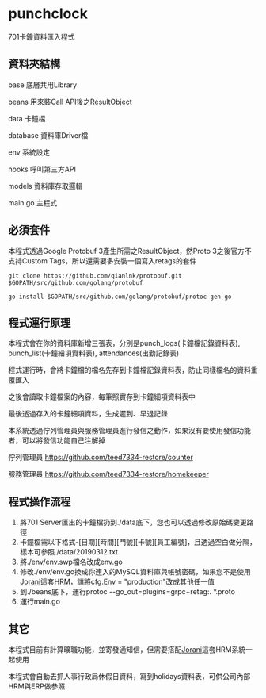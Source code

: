 # punchclock
701卡鐘資料匯入程式

## 資料夾結構
base 底層共用Library

beans 用來裝Call API後之ResultObject

data 卡鐘檔

database 資料庫Driver檔

env 系統設定

hooks 呼叫第三方API

models 資料庫存取邏輯

main.go 主程式

## 必須套件
本程式透過Google Protobuf 3產生所需之ResultObject，然Proto 3之後官方不支持Custom Tags，所以還需要多安裝一個寫入retags的套件

```
git clone https://github.com/qianlnk/protobuf.git $GOPATH/src/github.com/golang/protobuf

go install $GOPATH/src/github.com/golang/protobuf/protoc-gen-go
```

## 程式運行原理
本程式會在你的資料庫新增三張表，分別是punch_logs(卡鐘檔記錄資料表), punch_list(卡鐘細項資料表), attendances(出勤記錄表)

程式運行時，會將卡鐘檔的檔名先存到卡鐘檔記錄資料表，防止同樣檔名的資料重覆匯入

之後會讀取卡鐘檔案的內容，每筆照實存到卡鐘細項資料表中

最後透過存入的卡鐘細項資料，生成遲到、早退記錄

本系統透過佇列管理員與服務管理員進行發信之動作，如果沒有要使用發信功能者，可以將發信功能自己注解掉

佇列管理員
https://github.com/teed7334-restore/counter

服務管理員
https://github.com/teed7334-restore/homekeeper

## 程式操作流程
1. 將701 Server匯出的卡鐘檔扔到./data底下，您也可以透過修改原始碼變更路徑
2. 卡鐘檔需以下格式-[日期][時間][門號][卡號][員工編號]，且透過空白做分隔，樣本可參照./data/20190312.txt
3. 將./env/env.swp檔名改成env.go
4. 修改./env/env.go換成你連入的MySQL資料庫與帳號密碼，如果您不是使用[Jorani](https://jorani.org)這套HRM，請將cfg.Env = "production"改成其他任一值
5. 到./beans底下，運行protoc --go_out=plugins=grpc+retag:. *.proto
6. 運行main.go

## 其它
本程式目前有計算曠職功能，並寄發通知信，但需要搭配[Jorani](https://jorani.org)這套HRM系統一起使用

本程式會自動去抓人事行政局休假日資料，寫到holidays資料表，可供公司內部HRM與ERP做參照
